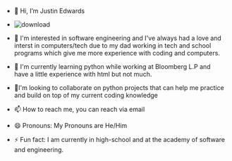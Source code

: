 - 👋 Hi, I’m Justin Edwards
- ![download](https://github.com/user-attachments/assets/daa9a6cc-0a80-40bf-91da-aadc04eac23a)

- 👀 I'm interested in software engineering and I've always had a love and interst in computers/tech due to my dad working in tech and school programs which give me more experience with coding and computers.
- 🌱 I'm currently learning python while working at Bloomberg L.P and have a little experience with html but not much.
- 💞️I'm looking to collaborate on python projects that can help me practice and build on top of my current coding knowledge
- 📫 How to reach me, you can reach via email
- 😄 Pronouns: My Pronouns are He/Him
- ⚡ Fun fact: I am currently in high-school and at the academy of software and engineering.
<!---
Jedwards301/Jedwards301 is a ✨ special ✨ repository because its `README.md` (this file) appears on your GitHub profile.
You can click the Preview link to take a look at your changes.
--->
